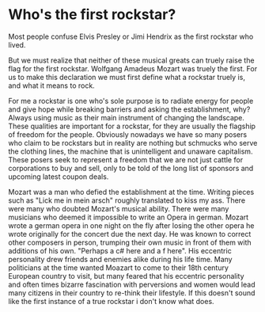 # Who's the first rockstar?

Most people confuse Elvis Presley or Jimi Hendrix as the first rockstar who lived.

But we must realize that neither of these musical greats can truely raise the flag for the first rockstar.  Wolfgang Amadeus Mozart was truely the first.
For us to make this declaration we must first define what a rockstar truely is, and what it means to rock.

For me a rockstar is one who's sole purpose is to radiate energy for people and give hope while breaking barriers and asking the establishment, why? Always using music as their main instrument of changing the landscape.  These qualities are important for a rockstar, for they are usually the flagship of freedom for the people.
Obviously nowadays we have so many posers who claim to be rockstars but in reality are nothing but schmucks who serve the clothing lines, the machine that is unintelligent and unaware capitalism.  These posers seek to represent a freedom that we are not just cattle for corporations to buy and sell, only to be told of the long list of sponsors and upcoming latest coupon deals.

Mozart was a man who defied the establishment at the time.  Writing pieces such as "Lick me in mein arsch" roughly translated to kiss my ass.  There were many who doubted Mozart's musical ability.
There were many musicians who deemed it impossible to write an Opera in german.  Mozart wrote a german opera in one night on the fly after losing the other opera he wrote originally for the concert due the next day.  He was known to correct other composers in person, trumping their own music in front of them with additions of his own. "Perhaps a c# here and a f here".
His eccentric personality drew friends and enemies alike during his life time.  Many politicians at the time wanted Moazart to come to their 18th century European country to visit, but many feared that his eccentric personality and often times bizarre fascination with perversions and women would lead many citizens in their country to re-think their lifestyle. If this doesn't sound like the first instance of a true rockstar i don't know what does.



